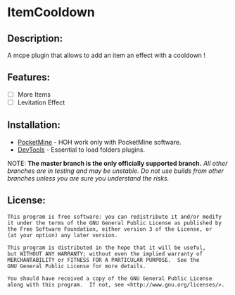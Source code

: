 # ItemCooldown

## Description:
A mcpe plugin that allows to add an item an effect with a cooldown !

## Features:
- [ ] More Items
- [ ] Levitation Effect
    
## Installation:
* [PocketMine](https://jenkins.pmmp.io/job/PHP-7.2-Aggregate/) - HOH work only with PocketMine software.
* [DevTools](https://github.com/pmmp/PocketMine-DevTools) - Essential to load folders plugins.


NOTE: **The master branch is the only officially supported branch.**
_All other branches are in testing and may be unstable. Do not use builds from other branches unless you are sure you understand the risks._

## License:

	This program is free software: you can redistribute it and/or modify
	it under the terms of the GNU General Public License as published by
	the Free Software Foundation, either version 3 of the License, or
	(at your option) any later version.

	This program is distributed in the hope that it will be useful,
	but WITHOUT ANY WARRANTY; without even the implied warranty of
	MERCHANTABILITY or FITNESS FOR A PARTICULAR PURPOSE.  See the
	GNU General Public License for more details.

	You should have received a copy of the GNU General Public License
	along with this program.  If not, see <http://www.gnu.org/licenses/>.
